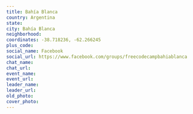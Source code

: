 ```yaml
---
title: Bahía Blanca
country: Argentina
state: 
city: Bahía Blanca
neighborhood: 
coordinates: -38.718236, -62.266245
plus_code:
social_name: Facebook
social_url: https://www.facebook.com/groups/freecodecampbahiablanca
chat_name:
chat_url:
event_name:
event_url:
leader_name:
leader_url:
old_photo: 
cover_photo:
---
```

